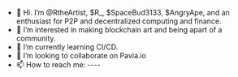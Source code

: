 - 👋 Hi. I’m @RtheArtist, $R_, $SpaceBud3133, $AngryApe, and an enthusiast for P2P and decentralized computing and finance.
- 👀 I’m interested in making blockchain art and being apart of a community.
- 🌱 I’m currently learning CI/CD.
- 💞️ I’m looking to collaborate on Pavia.io
- 📫 How to reach me: ---- 

<!---
RtheArtist/RtheArtist is a ✨ special ✨ repository because its `README.md` (this file) appears on your GitHub profile.
You can click the Preview link to take a look at your changes.
--->
